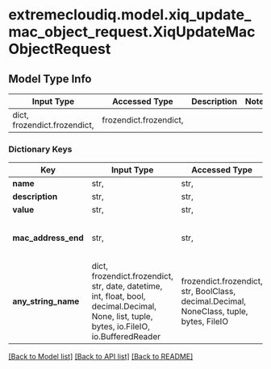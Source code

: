 # extremecloudiq.model.xiq_update_mac_object_request.XiqUpdateMacObjectRequest

## Model Type Info
Input Type | Accessed Type | Description | Notes
------------ | ------------- | ------------- | -------------
dict, frozendict.frozendict,  | frozendict.frozendict,  |  | 

### Dictionary Keys
Key | Input Type | Accessed Type | Description | Notes
------------ | ------------- | ------------- | ------------- | -------------
**name** | str,  | str,  | The product model | [optional] 
**description** | str,  | str,  | The product description | [optional] 
**value** | str,  | str,  | The MAC octets. | [optional] 
**mac_address_end** | str,  | str,  | The MAC address end, only available for \&quot;MAC_RANGE\&quot; type. | [optional] 
**any_string_name** | dict, frozendict.frozendict, str, date, datetime, int, float, bool, decimal.Decimal, None, list, tuple, bytes, io.FileIO, io.BufferedReader | frozendict.frozendict, str, BoolClass, decimal.Decimal, NoneClass, tuple, bytes, FileIO | any string name can be used but the value must be the correct type | [optional]

[[Back to Model list]](../../README.md#documentation-for-models) [[Back to API list]](../../README.md#documentation-for-api-endpoints) [[Back to README]](../../README.md)

